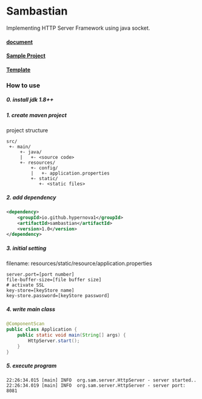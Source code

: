 # Sambastian
Implementing HTTP Server Framework using java socket.

#### [document](https://hypernova1.github.io/java-http-server-doc/)
#### [Sample Project](https://github.com/hypernova1/Java-Http-Server-Sample)
#### [Template](https://github.com/hypernova1/sambastian-template)

### How to use
##### 0. install jdk 1.8++
##### 1. create maven project
project structure
~~~
src/
 +- main/
     +- java/
     |   +- <source code>
     +- resources/
         +- config/
         |   +- application.properties
         +- static/
            +- <static files>
~~~
##### 2. add dependency
~~~xml
<dependency>
    <groupId>io.github.hypernova1</groupId>
    <artifactId>sambastian</artifactId>
    <version>1.0</version>
</dependency>
~~~
##### 3. initial setting
filename: resources/static/resource/application.properties
~~~properties
server.port=[port number]
file-buffer-size=[file buffer size]
# activate SSL
key-store=[keyStore name]
key-store.password=[keyStore password]
~~~
##### 4. write main class
~~~java
@ComponentScan
public class Application {
    public static void main(String[] args) {
        HttpServer.start();
    }
}
~~~

##### 5. execute program
~~~
22:26:34.015 [main] INFO  org.sam.server.HttpServer - server started..
22:26:34.019 [main] INFO  org.sam.server.HttpServer - server port: 8081
~~~
